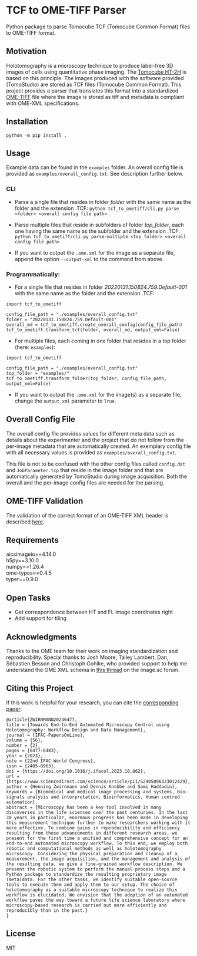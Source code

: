 # TCF to OME-TIFF Parser
Python package to parse Tomocube TCF (Tomocube Common Format) files to OME-TIFF format.

## Motivation
Holotomography is a microscopy technique to produce label-free 3D images of cells using quantitative phase imaging. The [Tomocube HT-2H](https://www.tomocube.com/product/ht-series/#HT_series_cont) is based on this principle. The images produced with the software provided (TomoStudio) are stored as TCF files (Tomocube Common Format). This project provides a parser that translates this format into a standardized [OME-TIFF](https://docs.openmicroscopy.org/ome-model/5.6.3/ome-tiff/) file where the image is stored as tiff and metadata is compliant with OME-XML specifications.

## Installation
`python -m pip install .`

## Usage
Example data can be found in the `examples` folder.
An overall config file is provided as `examples/overall_config.txt`. See description further below.

### CLI
- Parse a single file that resides in folder _folder_ with the same name as the folder and the extension .TCF:
`python tcf_to_ometiff/cli.py parse <folder> <overall config file path>`

- Parse multiple files that reside in subfolders of folder _top\_folder_, each one having the same name as the subfolder and the extension .TCF:
`python tcf_to_ometiff/cli.py parse-multiple <top_folder> <overall config file path>`

- If you want to output the `.ome.xml` for the image as a separate file, append the option `--output-xml` to the 
command from above.

### Programmatically:
- For a single file that resides in folder _20220131.150824.759.Default-001_ with the same name as the folder and the extension .TCF:
```
import tcf_to_ometiff

config_file_path = "./examples/overall_config.txt"
folder = "20220131.150824.759.Default-001"
overall_md = tcf_to_ometiff.create_overall_config(config_file_path)
tcf_to_ometiff.transform_tcf(folder, overall_md, output_xml=False)
```

- For multiple files, each coming in one folder that resides in a top folder (here: `examples`):
```
import tcf_to_ometiff

config_file_path = "./examples/overall_config.txt"
top_folder = "examples/"
tcf_to_ometiff.transform_folder(top_folder, config_file_path, output_xml=False)
```

- If you want to output the `.ome.xml` for the image(s) as a separate file, change the `output_xml` parameter to `True`. 

## Overall Config File
The overall config file provides values for different meta data such as details about the experimenter and the project
that do not follow from the per-image metadata that are automatically created. An exemplary config file with all 
necessary values is provided as `examples/overall_config.txt`.

This file is not to be confused with the other config files called `config.dat` and `JobParameter.tcp` that reside in
the image folder and that are automatically generated by TomoStudio during image acquisition. Both the overall and the
per-image config files are needed for the parsing.

## OME-TIFF Validation
The validation of the correct format of an OME-TIFF XML header is described [here](https://docs.openmicroscopy.org/bio-formats/6.0.1/users/comlinetools/xml-validation.html).

## Requirements
aicsimageio==4.14.0  
h5py==3.10.0  
numpy==1.26.4  
ome-types==0.4.5  
typer==0.9.0

## Open Tasks
- Get correspondence between HT and FL image coordinates right
- Add support for tiling

## Acknowledgments
Thanks to the OME team for their work on imaging standardization and reproducibility. Special thanks to Josh Moore,
Talley Lambert, Dan, Sébastien Besson and Christoph Gohlke, who provided support to help me understand the OME 
XML schema in [this thread](https://forum.image.sc/t/setting-up-ome-xml-for-a-new-microscope-from-scratch/62116) on the image.sc forum.

## Citing this Project
If this work is helpful for your research, you can cite the [corresponding paper](https://www.sciencedirect.com/science/article/pii/S2405896323012429):
```
@article{ZWIRNMANN20236477,
title = {Towards End-to-End Automated Microscopy Control using Holotomography: Workflow Design and Data Management},
journal = {IFAC-PapersOnLine},
volume = {56},
number = {2},
pages = {6477-6483},
year = {2023},
note = {22nd IFAC World Congress},
issn = {2405-8963},
doi = {https://doi.org/10.1016/j.ifacol.2023.10.862},
url = {https://www.sciencedirect.com/science/article/pii/S2405896323012429},
author = {Henning Zwirnmann and Dennis Knobbe and Sami Haddadin},
keywords = {Biomedical and medical image processing and systems, Bio-signals analysis and interpretation, Bioinformatics, Human centred automation},
abstract = {Microscopy has been a key tool involved in many discoveries in the life sciences over the past centuries. In the last 30 years in particular, enormous progress has been made in developing this measurement technique further to make researchers working with it more effective. To combine gains in reproducibility and efficiency resulting from these advancements in different research areas, we present for the first time a unified and comprehensive concept for an end-to-end automated microscopy workflow. To this end, we employ both robotic and computational methods as well as holotomography microscopy. Considering the physical preparation and cleanup of a measurement, the image acquisition, and the management and analysis of the resulting data, we give a fine-grained workflow description. We present the robotic system to perform the manual process steps and a Python package to standardize the resulting proprietary image (meta)data. For the other tasks, we identify suitable open-source tools to execute them and apply them to our setup. The choice of holotomography as a suitable microscopy technique to realize this workflow is elucidated. We envision that the adoption of an automated workflow paves the way toward a future life science laboratory where microscopy-based research is carried out more efficiently and reproducibly than in the past.}
}
```

## License
MIT
